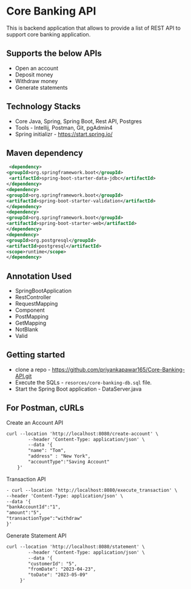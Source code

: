 # Core Banking API

This is backend application that allows to provide a list of REST API to support core banking application.

## Supports the below APIs

* Open an account
* Deposit money
* Withdraw money
* Generate statements

## Technology Stacks

* Core Java, Spring, Spring Boot, Rest API, Postgres 
* Tools - Intellij, Postman, Git, pgAdmin4
* Spring initializr - https://start.spring.io/

## Maven dependency

```xml
 <dependency>
<groupId>org.springframework.boot</groupId>
 <artifactId>spring-boot-starter-data-jdbc</artifactId>
</dependency>
<dependency>
<groupId>org.springframework.boot</groupId>
<artifactId>spring-boot-starter-validation</artifactId>
</dependency>
<dependency>
<groupId>org.springframework.boot</groupId>
<artifactId>spring-boot-starter-web</artifactId>
</dependency>
<dependency>
<groupId>org.postgresql</groupId>
<artifactId>postgresql</artifactId>
<scope>runtime</scope>
</dependency>
```

## Annotation Used 

* SpringBootApplication
* RestController
* RequestMapping
* Component
* PostMapping
* GetMapping
* NotBlank
* Valid


## Getting started

- clone a repo - https://github.com/priyankapawar165/Core-Banking-API.git
- Execute the SQLs - `resorces/core-banking-db.sql` file.
- Start the Spring Boot application - DataServer.java


## For Postman, cURLs
Create an Account API
```xml
curl --location 'http://localhost:8080/create-account' \
        --header 'Content-Type: application/json' \
        --data '{
        "name": "Tom",
        "address" : "New York",
        "accountType":"Saving Account"
    }'
```

Transaction API
```xml
- curl --location 'http://localhost:8080/execute_transaction' \
--header 'Content-Type: application/json' \
--data '{
"bankAccountId":"1",
"amount":"5",
"transactionType":"withdraw"
}'
```

Generate Statement API
```xml
curl --location 'http://localhost:8080/statement' \
        --header 'Content-Type: application/json' \
        --data '{
        "customerId": "5",
        "fromDate": "2023-04-23",
        "toDate": "2023-05-09"
     }'
```

